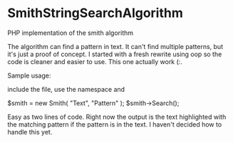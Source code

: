 SmithStringSearchAlgorithm
==========================

PHP implementation of the smith algorithm

The algorithm can find a pattern in text. It can't find multiple patterns, but it's just a proof of concept.
I started with a fresh rewrite using oop so the code is cleaner and easier to use. This one actually work (:.

Sample usage:

include the file, use the namespace and

$smith = new Smith( "Text", "Pattern" );
$smith->Search();

Easy as two lines of code. Right now the output is the text highlighted with the matching pattern if the pattern is in the text. I haven't decided how to handle this yet.
